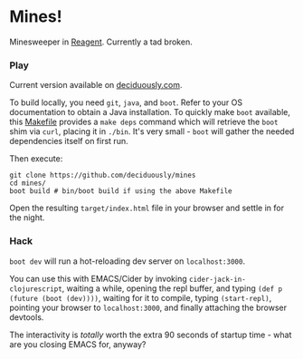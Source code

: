 # Mines!
Minesweeper in [Reagent](https://reagent-project.github.io/).  Currently a tad broken.
### Play
Current version available on [deciduously.com](http://deciduously.com/mines).

To build locally, you need `git`, `java`, and `boot`.  Refer to your OS documentation to obtain a Java installation.  To quickly make `boot` available, this [Makefile](https://gist.github.com/deciduously/3451bfc89414c56ef734ceebeeb7db14) provides a `make deps` command which will retrieve the `boot` shim via `curl`, placing it in `./bin`.  It's very small - `boot` will gather the needed dependencies itself on first run.

Then execute:
```shell
git clone https://github.com/deciduously/mines
cd mines/
boot build # bin/boot build if using the above Makefile
```
Open the resulting `target/index.html` file in your browser and settle in for the night.
### Hack
`boot dev` will run a hot-reloading dev server on `localhost:3000`.

You can use this with EMACS/Cider by invoking `cider-jack-in-clojurescript`, waiting a while, opening the repl buffer, and typing `(def p (future (boot (dev))))`, waiting for it to compile, typing `(start-repl)`, pointing your browser to `localhost:3000`, and finally attaching the browser devtools.

The interactivity is *totally* worth the extra 90 seconds of startup time - what are you closing EMACS for, anyway?
